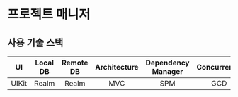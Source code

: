 # 프로젝트 매니저
## 사용 기술 스택

| UI | Local DB | Remote DB | Architecture | Dependency Manager | Concurrency |
| :--------: | :--------: | :--------: | :--------: | :--------: | :--------: |
| UIKit  | Realm | Realm | MVC | SPM | GCD |
